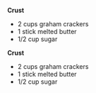**Crust**
- 2 cups graham crackers
- 1 stick melted butter
- 1/2 cup sugar

**Crust**
- 2 cups graham crackers
- 1 stick melted butter
- 1/2 cup sugar
